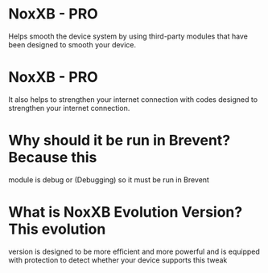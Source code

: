# NoxXB - PRO
Helps smooth the device system by using third-party modules that have been designed to smooth your device.

# NoxXB - PRO
It also helps to strengthen your internet connection with codes designed to strengthen your internet connection.

# Why should it be run in Brevent? Because this
module is debug or (Debugging) so it must be run in Brevent

# What is NoxXB Evolution Version? This evolution
version is designed to be more efficient and more powerful and is equipped with protection to detect whether your device supports this tweak